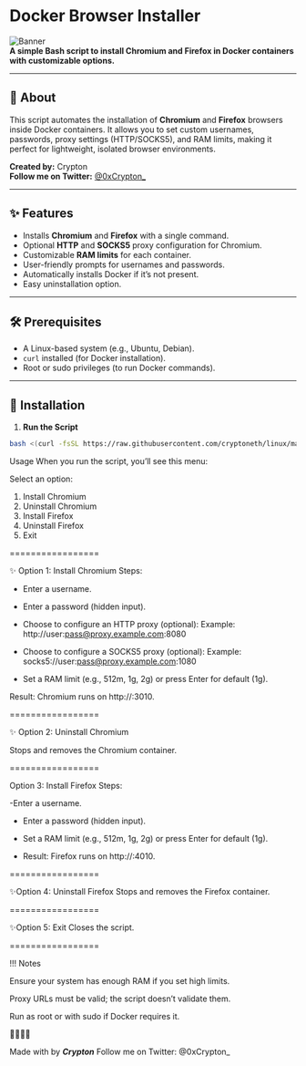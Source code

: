 # Docker Browser Installer

![Banner](https://img.shields.io/badge/Made%20by-Crypton-blue.svg)  
**A simple Bash script to install Chromium and Firefox in Docker containers with customizable options.**

---

## 📖 About

This script automates the installation of **Chromium** and **Firefox** browsers inside Docker containers. It allows you to set custom usernames, passwords, proxy settings (HTTP/SOCKS5), and RAM limits, making it perfect for lightweight, isolated browser environments.

**Created by:** Crypton  
**Follow me on Twitter:** [@0xCrypton_](https://x.com/0xCrypton_)

---

## ✨ Features

- Installs **Chromium** and **Firefox** with a single command.
- Optional **HTTP** and **SOCKS5** proxy configuration for Chromium.
- Customizable **RAM limits** for each container.
- User-friendly prompts for usernames and passwords.
- Automatically installs Docker if it’s not present.
- Easy uninstallation option.

---

## 🛠️ Prerequisites

- A Linux-based system (e.g., Ubuntu, Debian).
- `curl` installed (for Docker installation).
- Root or sudo privileges (to run Docker commands).

---

## 🚀 Installation

1. **Run the Script**

```bash
bash <(curl -fsSL https://raw.githubusercontent.com/cryptoneth/linux/main/browser.sh)
``` 

 Usage
When you run the script, you’ll see this menu:

Select an option:
1) Install Chromium
2) Uninstall Chromium
3) Install Firefox
4) Uninstall Firefox
5) Exit

=================

✨ Option 1: Install Chromium
Steps:

- Enter a username.

- Enter a password (hidden input).

- Choose to configure an HTTP proxy (optional):
Example: http://user:pass@proxy.example.com:8080

- Choose to configure a SOCKS5 proxy (optional):
Example: socks5://user:pass@proxy.example.com:1080

- Set a RAM limit (e.g., 512m, 1g, 2g) or press Enter for default (1g).

Result: Chromium runs on http://<your-ip>:3010.

=================

✨ Option 2: Uninstall Chromium

Stops and removes the Chromium container.

=================

Option 3: Install Firefox
Steps:

-Enter a username.

- Enter a password (hidden input).

- Set a RAM limit (e.g., 512m, 1g, 2g) or press Enter for default (1g).

- Result: Firefox runs on http://<your-ip>:4010.

=================

✨Option 4: Uninstall Firefox
Stops and removes the Firefox container.

=================

✨Option 5: Exit
Closes the script.

=================

!!! Notes
 
Ensure your system has enough RAM if you set high limits.


Proxy URLs must be valid; the script doesn’t validate them.


Run as root or with sudo if Docker requires it.

🚀🚀🚀🚀

Made with  by ***Crypton***
Follow me on Twitter: @0xCrypton_
